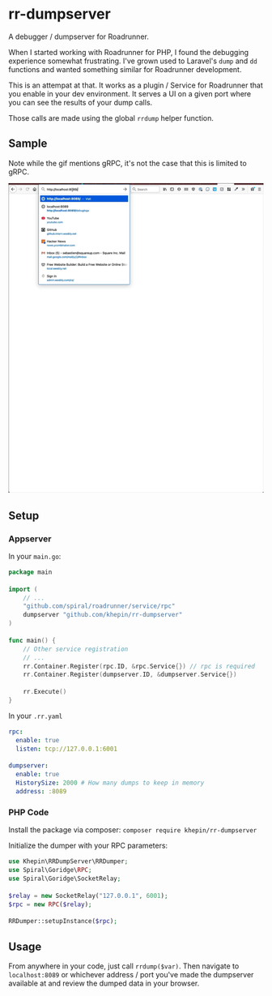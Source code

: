 # rr-dumpserver

A debugger / dumpserver for Roadrunner.

When I started working with Roadrunner for PHP, I found the debugging experience somewhat frustrating.
I've grown used to Laravel's `dump` and `dd` functions and wanted something similar for Roadrunner development.

This is an attempat at that. It works as a plugin / Service for Roadrunner that you enable in your dev environment.
It serves a UI on a given port where you can see the results of your dump calls.

Those calls are made using the global `rrdump` helper function.

## Sample

Note while the gif mentions gRPC, it's not the case that this is limited to gRPC.

![debug-gif](https://raw.githubusercontent.com/khepin/rr-dumpserver/main/debugger.gif)

## Setup

### Appserver

In your `main.go`:

```go
package main

import (
    // ...
	"github.com/spiral/roadrunner/service/rpc"
	dumpserver "github.com/khepin/rr-dumpserver"
)

func main() {
    // Other service registration
    // ...
	rr.Container.Register(rpc.ID, &rpc.Service{}) // rpc is required
	rr.Container.Register(dumpserver.ID, &dumpserver.Service{})

	rr.Execute()
}

```

In your `.rr.yaml`

```yaml
rpc:
  enable: true
  listen: tcp://127.0.0.1:6001

dumpserver:
  enable: true
  HistorySize: 2000 # How many dumps to keep in memory
  address: :8089
```

### PHP Code

Install the package via composer: `composer require khepin/rr-dumpserver`

Initialize the dumper with your RPC parameters:

```php
use Khepin\RRDumpServer\RRDumper;
use Spiral\Goridge\RPC;
use Spiral\Goridge\SocketRelay;

$relay = new SocketRelay("127.0.0.1", 6001);
$rpc = new RPC($relay);

RRDumper::setupInstance($rpc);
```

## Usage

From anywhere in your code, just call `rrdump($var)`. Then navigate to `localhost:8089` or whichever address / port you've made the dumpserver available at
and review the dumped data in your browser.
